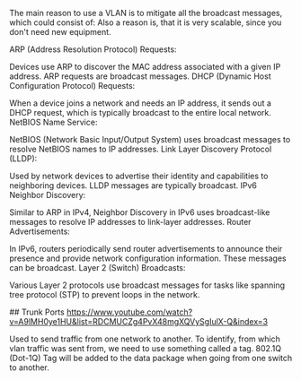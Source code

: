 The main reason to use a VLAN is to mitigate all the broadcast messages, which could consist of:
Also a reason is, that it is very scalable, since you don't need new equipment.

ARP (Address Resolution Protocol) Requests:

Devices use ARP to discover the MAC address associated with a given IP address. ARP requests are broadcast messages.
DHCP (Dynamic Host Configuration Protocol) Requests:

When a device joins a network and needs an IP address, it sends out a DHCP request, which is typically broadcast to the entire local network.
NetBIOS Name Service:

NetBIOS (Network Basic Input/Output System) uses broadcast messages to resolve NetBIOS names to IP addresses.
Link Layer Discovery Protocol (LLDP):

Used by network devices to advertise their identity and capabilities to neighboring devices. LLDP messages are typically broadcast.
IPv6 Neighbor Discovery:

Similar to ARP in IPv4, Neighbor Discovery in IPv6 uses broadcast-like messages to resolve IP addresses to link-layer addresses.
Router Advertisements:

In IPv6, routers periodically send router advertisements to announce their presence and provide network configuration information. These messages can be broadcast.
Layer 2 (Switch) Broadcasts:

Various Layer 2 protocols use broadcast messages for tasks like spanning tree protocol (STP) to prevent loops in the network.


## Trunk Ports
https://www.youtube.com/watch?v=A9lMH0ye1HU&list=RDCMUCZg4PvX48mgXQVySgIulX-Q&index=3

Used to send traffic from one network to another.
To identify, from which vlan traffic was sent from, we need to use something called a tag.
802.1Q (Dot-1Q) Tag will be added to the data package when going from one switch to another.
